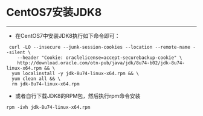 # CentOS7安装JDK8

---

* 在CentOS7中安装JDK8执行如下命令即可：

```
 curl -LO --insecure --junk-session-cookies --location --remote-name --silent \
    --header "Cookie: oraclelicense=accept-securebackup-cookie" \
    http://download.oracle.com/otn-pub/java/jdk/8u74-b02/jdk-8u74-linux-x64.rpm && \ 
  yum localinstall -y jdk-8u74-linux-x64.rpm && \
  yum clean all && \
  rm jdk-8u74-linux-x64.rpm
```

* 或者自行下载JDK8的RPM包，然后执行rpm命令安装

```
rpm -ivh jdk-8u74-linux-x64.rpm
```



